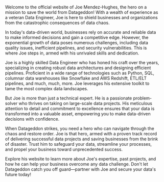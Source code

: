 Welcome to the official website of Joe Mendez-Hughes, the hero on a mission to save the world from Datageddon! With a wealth of experience as a veteran Data Engineer, Joe is here to shield businesses and organizations from the catastrophic consequences of data chaos.

In today's data-driven world, businesses rely on accurate and reliable data to make informed decisions and gain a competitive edge. However, the exponential growth of data poses numerous challenges, including data quality issues, inefficient pipelines, and security vulnerabilities. This is where Joe steps in, armed with his unrivaled skills and dedication.

Joe is a highly skilled Data Engineer who has honed his craft over the years, specializing in creating robust data architectures and designing efficient pipelines. Proficient in a wide range of technologies such as Python, SQL, columnar data warehouses like Snowflake and AWS Redshift, ETL/ELT pipelines, and much, much, more. Joe leverages his extensive toolkit to tame the most complex data landscapes.

But Joe is more than just a technical expert. He is a passionate problem-solver who thrives on taking on large-scale data projects. His meticulous attention to detail and commitment to excellence ensures that your data is transformed into a valuable asset, empowering you to make data-driven decisions with confidence.

When Datageddon strikes, you need a hero who can navigate through the chaos and restore order. Joe is that hero, armed with a proven track record of delivering successful data projects and saving businesses from the brink of disaster. Trust him to safeguard your data, streamline your processes, and propel your business toward unprecedented success.

Explore his website to learn more about Joe's expertise, past projects, and how he can help your business overcome any data challenge. Don't let Datageddon catch you off guard—partner with Joe and secure your data's future today!
